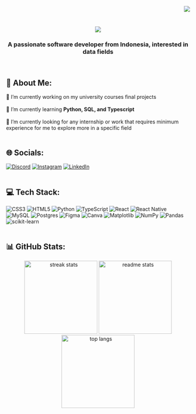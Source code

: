 <img align="right" src="https://visitor-badge.laobi.icu/badge?page_id=Own20.Own20"/>
<br>

<h1 align="center">
    <img src="https://readme-typing-svg.herokuapp.com/?font=Righteous&size=35&center=true&vCenter=true&width=500&height=70&duration=4000&lines=Hi+👋++I'm+Owen;" />
</h1>
<h3 align="center">A passionate software developer from Indonesia, interested in data fields</h3>
<br>



## 💫 About Me:
🔭 I’m currently working on my university courses final projects
<br> <br>
🌱 I’m currently learning **Python, SQL, and Typescript**
<br> <br>
🤝 I’m currently looking for any internship or work that requires minimum experience for me to explore more in a specific field
<br>
<br>


## 🌐 Socials:
[![Discord](https://img.shields.io/badge/Discord-%237289DA.svg?logo=discord&logoColor=white)](https://discord.gg/https://discord.gg/own20#6092)
[![Instagram](https://img.shields.io/badge/Instagram-%23E4405F.svg?logo=Instagram&logoColor=white)](https://instagram.com/https://www.instagram.com/christopher.owen20/)
[![LinkedIn](https://img.shields.io/badge/LinkedIn-%230077B5.svg?logo=linkedin&logoColor=white)](https://linkedin.com/in/https://www.linkedin.com/in/christopherowen20/) 
<br>
<br>


## 💻 Tech Stack:
![CSS3](https://img.shields.io/badge/css3-%231572B6.svg?style=for-the-badge&logo=css3&logoColor=white) ![HTML5](https://img.shields.io/badge/html5-%23E34F26.svg?style=for-the-badge&logo=html5&logoColor=white) ![Python](https://img.shields.io/badge/python-3670A0?style=for-the-badge&logo=python&logoColor=ffdd54) ![TypeScript](https://img.shields.io/badge/typescript-%23007ACC.svg?style=for-the-badge&logo=typescript&logoColor=white) ![React](https://img.shields.io/badge/react-%2320232a.svg?style=for-the-badge&logo=react&logoColor=%2361DAFB) ![React Native](https://img.shields.io/badge/react_native-%2320232a.svg?style=for-the-badge&logo=react&logoColor=%2361DAFB) ![MySQL](https://img.shields.io/badge/mysql-%2300000f.svg?style=for-the-badge&logo=mysql&logoColor=white) ![Postgres](https://img.shields.io/badge/postgres-%23316192.svg?style=for-the-badge&logo=postgresql&logoColor=white) ![Figma](https://img.shields.io/badge/figma-%23F24E1E.svg?style=for-the-badge&logo=figma&logoColor=white) ![Canva](https://img.shields.io/badge/Canva-%2300C4CC.svg?style=for-the-badge&logo=Canva&logoColor=white) ![Matplotlib](https://img.shields.io/badge/Matplotlib-%23ffffff.svg?style=for-the-badge&logo=Matplotlib&logoColor=black) ![NumPy](https://img.shields.io/badge/numpy-%23013243.svg?style=for-the-badge&logo=numpy&logoColor=white) ![Pandas](https://img.shields.io/badge/pandas-%23150458.svg?style=for-the-badge&logo=pandas&logoColor=white) ![scikit-learn](https://img.shields.io/badge/scikit--learn-%23F7931E.svg?style=for-the-badge&logo=scikit-learn&logoColor=white)
<br>
<br>


## 📊 GitHub Stats:
<div align=center>
  <img height=200 src="https://github-readme-stats.vercel.app/api?username=Own20&theme=swift&hide_border=false&include_all_commits=true&count_private=false" alt="streak stats"/>
  <img height=200 src="https://github-readme-streak-stats.herokuapp.com/?user=Own20&theme=swift&hide_border=false" alt="readme stats"/>
  <br/>
  <img height=200 src="https://github-readme-stats.vercel.app/api/top-langs/?username=Own20&theme=swift&hide_border=false&include_all_commits=true&count_private=false&layout=compact" alt="top langs" />
</div>

<!---
### ✍️ Random Dev Quote
![](https://quotes-github-readme.vercel.app/api?type=horizontal&theme=dark)

### 🔝 Top Contributed Repo
![](https://github-contributor-stats.vercel.app/api?username=Own20&limit=5&theme=dark&combine_all_yearly_contributions=true)

---
[![](https://visitcount.itsvg.in/api?id=Own20&icon=6&color=1)](https://visitcount.itsvg.in)

